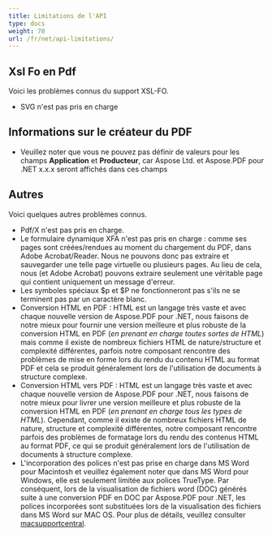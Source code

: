 ```yaml
---
title: Limitations de l'API
type: docs
weight: 70
url: /fr/net/api-limitations/
---
```


## **Xsl Fo en Pdf**
Voici les problèmes connus du support XSL-FO.

- SVG n'est pas pris en charge
## **Informations sur le créateur du PDF**
- Veuillez noter que vous ne pouvez pas définir de valeurs pour les champs **Application** et **Producteur**, car Aspose Ltd. et Aspose.PDF pour .NET x.x.x seront affichés dans ces champs
## **Autres**
Voici quelques autres problèmes connus.

- Pdf/X n'est pas pris en charge.
- Le formulaire dynamique XFA n'est pas pris en charge : comme ses pages sont créées/rendues au moment du chargement du PDF, dans Adobe Acrobat/Reader. Nous ne pouvons donc pas extraire et sauvegarder une telle page virtuelle ou plusieurs pages. Au lieu de cela, nous (et Adobe Acrobat) pouvons extraire seulement une véritable page qui contient uniquement un message d'erreur.
- Les symboles spéciaux $p et $P ne fonctionneront pas s'ils ne se terminent pas par un caractère blanc.
- Conversion HTML en PDF : HTML est un langage très vaste et avec chaque nouvelle version de Aspose.PDF pour .NET, nous faisons de notre mieux pour fournir une version meilleure et plus robuste de la conversion HTML en PDF (*en prenant en charge toutes sortes de HTML*) mais comme il existe de nombreux fichiers HTML de nature/structure et complexité différentes, parfois notre composant rencontre des problèmes de mise en forme lors du rendu du contenu HTML au format PDF et cela se produit généralement lors de l'utilisation de documents à structure complexe.
- Conversion HTML vers PDF : HTML est un langage très vaste et avec chaque nouvelle version de Aspose.PDF pour .NET, nous faisons de notre mieux pour livrer une version meilleure et plus robuste de la conversion HTML en PDF (*en prenant en charge tous les types de HTML*). Cependant, comme il existe de nombreux fichiers HTML de nature, structure et complexité différentes, notre composant rencontre parfois des problèmes de formatage lors du rendu des contenus HTML au format PDF, ce qui se produit généralement lors de l'utilisation de documents à structure complexe.
- L'incorporation des polices n'est pas prise en charge dans MS Word pour Macintosh et veuillez également noter que dans MS Word pour Windows, elle est seulement limitée aux polices TrueType. Par conséquent, lors de la visualisation de fichiers word (DOC) générés suite à une conversion PDF en DOC par Aspose.PDF pour .NET, les polices incorporées sont substituées lors de la visualisation des fichiers dans MS Word sur MAC OS. Pour plus de détails, veuillez consulter [macsupportcentral](http://www.macsupportcentral.com/2012/05/embed-fonts-microsoft-office-word-files/).
